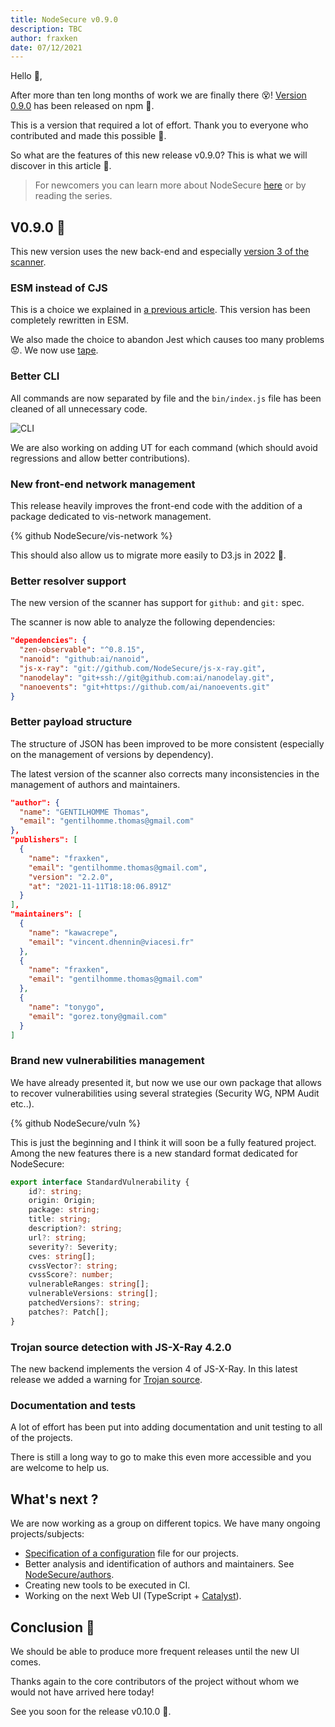 ```yaml
---
title: NodeSecure v0.9.0
description: TBC
author: fraxken
date: 07/12/2021
---
```


Hello 👋,

After more than ten long months of work we are finally there 😵! [Version 0.9.0](https://github.com/ES-Community/nsecure/releases/tag/v0.9.0) has been released on npm 🚀.

This is a version that required a lot of effort. Thank you to everyone who contributed and made this possible 🙏.

So what are the features of this new release v0.9.0? This is what we will discover in this article 👀.

> For newcomers you can learn more about NodeSecure [here](https://github.com/NodeSecure/.github/blob/master/profile/README.md) or by reading the series.

## V0.9.0 💪
This new version uses the new back-end and especially [version 3 of the scanner](https://github.com/NodeSecure/scanner/releases/tag/v3.0.0).

### ESM instead of CJS
This is a choice we explained in [a previous article](https://dev.to/fraxken/announcing-new-node-secure-back-end-1dp9). This version has been completely rewritten in ESM.

We also made the choice to abandon Jest which causes too many problems 😟. We now use [tape](https://github.com/substack/tape).

### Better CLI
All commands are now separated by file and the `bin/index.js` file has been cleaned of all unnecessary code.

![CLI](https://dev-to-uploads.s3.amazonaws.com/uploads/articles/rpbgg7n9vtzy6ix7hqri.png)
 
We are also working on adding UT for each command (which should avoid regressions and allow better contributions).

### New front-end network management
This release heavily improves the front-end code with the addition of a package dedicated to vis-network management.

{% github NodeSecure/vis-network %}

This should also allow us to migrate more easily to D3.js in 2022 🚀.

### Better resolver support
The new version of the scanner has support for `github:` and `git:` spec.

The scanner is now able to analyze the following dependencies:
```json
"dependencies": {
  "zen-observable": "^0.8.15",
  "nanoid": "github:ai/nanoid",
  "js-x-ray": "git://github.com/NodeSecure/js-x-ray.git",
  "nanodelay": "git+ssh://git@github.com:ai/nanodelay.git",
  "nanoevents": "git+https://github.com/ai/nanoevents.git"
}
```

### Better payload structure

The structure of JSON has been improved to be more consistent (especially on the management of versions by dependency).

The latest version of the scanner also corrects many inconsistencies in the management of authors and maintainers.

```json
"author": {
  "name": "GENTILHOMME Thomas",
  "email": "gentilhomme.thomas@gmail.com"
},
"publishers": [
  {
    "name": "fraxken",
    "email": "gentilhomme.thomas@gmail.com",
    "version": "2.2.0",
    "at": "2021-11-11T18:18:06.891Z"
  }
],
"maintainers": [
  {
    "name": "kawacrepe",
    "email": "vincent.dhennin@viacesi.fr"
  },
  {
    "name": "fraxken",
    "email": "gentilhomme.thomas@gmail.com"
  },
  {
    "name": "tonygo",
    "email": "gorez.tony@gmail.com"
  }
]
```

### Brand new vulnerabilities management

We have already presented it, but now we use our own package that allows to recover vulnerabilities using several strategies (Security WG, NPM Audit etc..).

{% github NodeSecure/vuln %}

This is just the beginning and I think it will soon be a fully featured project. Among the new features there is a new standard format dedicated for NodeSecure:

```ts
export interface StandardVulnerability {
    id?: string;
    origin: Origin;
    package: string;
    title: string;
    description?: string;
    url?: string;
    severity?: Severity;
    cves: string[];
    cvssVector?: string;
    cvssScore?: number;
    vulnerableRanges: string[];
    vulnerableVersions: string[];
    patchedVersions?: string;
    patches?: Patch[];
}
```

### Trojan source detection with JS-X-Ray 4.2.0

The new backend implements the version 4 of JS-X-Ray. In this latest release we added a warning for [Trojan source](https://www.trojansource.codes/).

### Documentation and tests
A lot of effort has been put into adding documentation and unit testing to all of the projects.

There is still a long way to go to make this even more accessible and you are welcome to help us.

## What's next ?

We are now working as a group on different topics. We have many ongoing projects/subjects:

- [Specification of a configuration](https://github.com/NodeSecure/rc/issues/1) file for our projects.
- Better analysis and identification of authors and maintainers. See [NodeSecure/authors](https://github.com/NodeSecure/authors).
- Creating new tools to be executed in CI.
- Working on the next Web UI (TypeScript + [Catalyst](https://github.github.io/catalyst/)).

## Conclusion 🙏

We should be able to produce more frequent releases until the new UI comes.

Thanks again to the core contributors of the project without whom we would not have arrived here today! 

See you soon for the release v0.10.0 💃.
